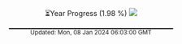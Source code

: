 <p align="center">
⏳Year Progress (1.98 %) <img src="https://file5s.ratemyserver.net/mobs/1062.gif"><br>
▁▁▁▁▁▁▁▁▁▁▁▁▁▁▁▁▁▁▁▁▁▁▁▁▁▁▁▁▁▁ <br>
<sub>Updated: Mon, 08 Jan 2024 06:03:00 GMT</sub>
</p>

